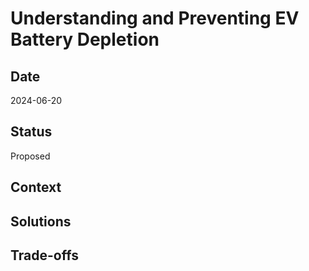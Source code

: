 # Understanding and Preventing EV Battery Depletion

## Date
2024-06-20

## Status
Proposed

## Context

## Solutions

## Trade-offs

